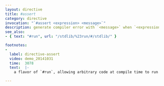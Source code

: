 ```yaml
---
layout: directive
title: #assert
category: directive
invocation: "`#assert <expression> <message>`"
description: generate compiler error with `<message>` when `<expression>` evaluates to `false`
see_also:
- { text: "#run", url: "/stdlib/%23run/#/stdlib/" }

footnotes:
-
  label: directive-assert
  video: demo_20141031
  time:  3078
  text:  |-
    a flavor of `#run`, allowing arbitrary code at compile time to run as part of an assertion check.

---
```

